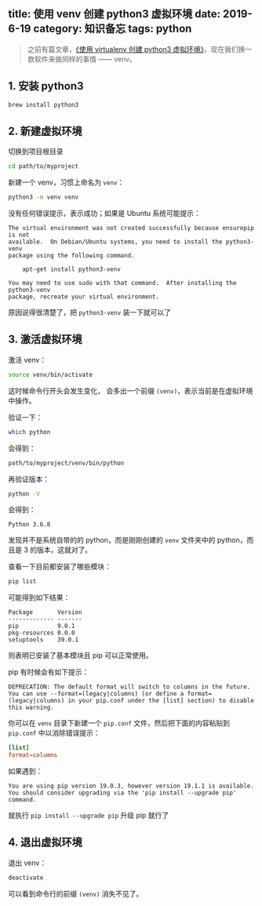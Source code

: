 title: 使用 venv 创建 python3 虚拟环境
date: 2019-6-19
category: 知识备忘
tags: python
---

> 之前有篇文章，[《使用 virtualenv 创建 python3 虚拟环境》](../../../../2018/03/10/virtualenv)，现在我们换一款软件来做同样的事情 —— venv。

## 1. 安装 python3

``` bash
brew install python3
```

## 2. 新建虚拟环境

切换到项目根目录

``` bash
cd path/to/myproject
```

新建一个 venv，习惯上命名为 `venv`：

``` bash
python3 -m venv venv
```

没有任何错误提示，表示成功；如果是 Ubuntu 系统可能提示：

``` text
The virtual environment was not created successfully because ensurepip is not
available.  On Debian/Ubuntu systems, you need to install the python3-venv
package using the following command.

    apt-get install python3-venv

You may need to use sudo with that command.  After installing the python3-venv
package, recreate your virtual environment.
```

原因说得很清楚了，把 `python3-venv` 装一下就可以了

## 3. 激活虚拟环境

激活 venv：

``` bash
source venv/bin/activate
```

这时候命令行开头会发生变化， 会多出一个前缀 `(venv)`，表示当前是在虚拟环境中操作。

验证一下：

``` bash
which python
```

会得到：

``` bash
path/to/myproject/venv/bin/python
```

再验证版本：

``` bash
python -V
```

会得到：

``` text
Python 3.6.8
```

发现并不是系统自带的的 python，而是刚刚创建的 `venv` 文件夹中的 python，而且是 3 的版本，这就对了。

查看一下目前都安装了哪些模块：

``` bash
pip list
```

可能得到如下结果：

``` text
Package       Version
------------- -------
pip           9.0.1
pkg-resources 0.0.0
setuptools    39.0.1
```

则表明已安装了基本模块且 pip 可以正常使用。

pip 有时候会有如下提示：

``` text
DEPRECATION: The default format will switch to columns in the future. You can use --format=(legacy|columns) (or define a format=(legacy|columns) in your pip.conf under the [list] section) to disable this warning.
```

你可以在 `venv` 目录下新建一个 `pip.conf` 文件，然后把下面的内容粘贴到 `pip.conf` 中以消除错误提示：

``` toml
[list]
format=columns
```

如果遇到：

``` text
You are using pip version 19.0.3, however version 19.1.1 is available.
You should consider upgrading via the 'pip install --upgrade pip' command.
```

就执行 `pip install --upgrade pip` 升级 pip 就行了

## 4. 退出虚拟环境

退出 venv：

``` bash
deactivate
```

可以看到命令行的前缀 `(venv)` 消失不见了。
